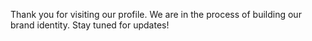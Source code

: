Thank you for visiting our profile. We are in the process of building our brand identity. Stay tuned for updates!
